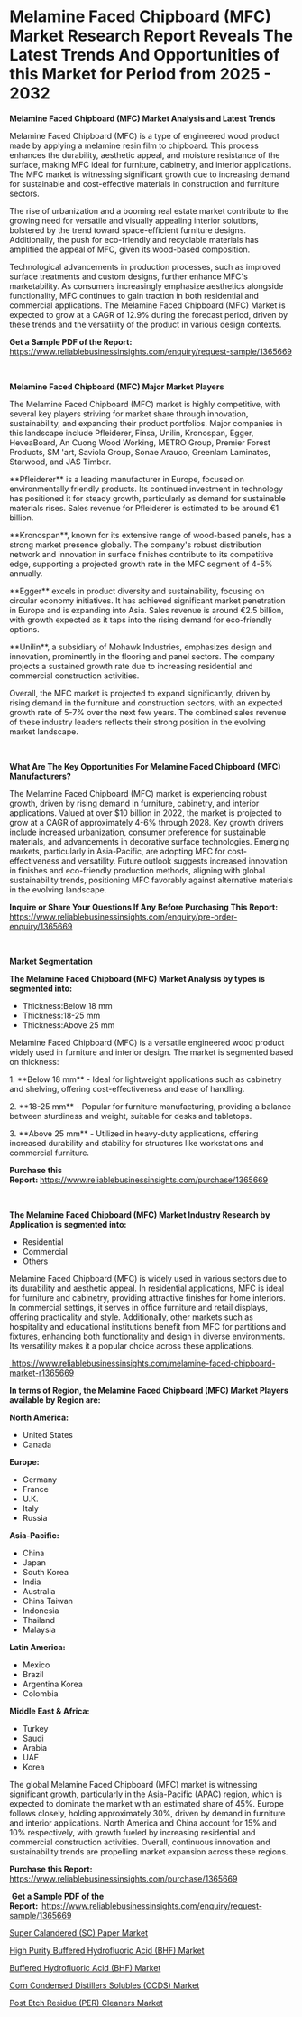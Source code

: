 <p><h1>Melamine Faced Chipboard (MFC) Market Research Report Reveals The Latest Trends And Opportunities of this Market for Period from 2025 - 2032</h1></p><p><strong>Melamine Faced Chipboard (MFC) Market Analysis and Latest Trends</strong></p>
<p><p>Melamine Faced Chipboard (MFC) is a type of engineered wood product made by applying a melamine resin film to chipboard. This process enhances the durability, aesthetic appeal, and moisture resistance of the surface, making MFC ideal for furniture, cabinetry, and interior applications. The MFC market is witnessing significant growth due to increasing demand for sustainable and cost-effective materials in construction and furniture sectors. </p><p>The rise of urbanization and a booming real estate market contribute to the growing need for versatile and visually appealing interior solutions, bolstered by the trend toward space-efficient furniture designs. Additionally, the push for eco-friendly and recyclable materials has amplified the appeal of MFC, given its wood-based composition. </p><p>Technological advancements in production processes, such as improved surface treatments and custom designs, further enhance MFC's marketability. As consumers increasingly emphasize aesthetics alongside functionality, MFC continues to gain traction in both residential and commercial applications. The Melamine Faced Chipboard (MFC) Market is expected to grow at a CAGR of 12.9% during the forecast period, driven by these trends and the versatility of the product in various design contexts.</p></p>
<p><strong>Get a Sample PDF of the Report:&nbsp;</strong> <a href="https://www.reliablebusinessinsights.com/enquiry/request-sample/1365669?utm_campaign=1091&utm_medium=2&utm_source=Github&utm_content=ia&utm_term=01022025&utm_id=melamine-faced-chipboard-mfc">https://www.reliablebusinessinsights.com/enquiry/request-sample/1365669</a></p>
<p>&nbsp;</p>
<p><strong>Melamine Faced Chipboard (MFC) Major Market Players</strong></p>
<p><p>The Melamine Faced Chipboard (MFC) market is highly competitive, with several key players striving for market share through innovation, sustainability, and expanding their product portfolios. Major companies in this landscape include Pfleiderer, Finsa, Unilin, Kronospan, Egger, HeveaBoard, An Cuong Wood Working, METRO Group, Premier Forest Products, SM 'art, Saviola Group, Sonae Arauco, Greenlam Laminates, Starwood, and JAS Timber.</p><p>**Pfleiderer** is a leading manufacturer in Europe, focused on environmentally friendly products. Its continued investment in technology has positioned it for steady growth, particularly as demand for sustainable materials rises. Sales revenue for Pfleiderer is estimated to be around €1 billion.</p><p>**Kronospan**, known for its extensive range of wood-based panels, has a strong market presence globally. The company's robust distribution network and innovation in surface finishes contribute to its competitive edge, supporting a projected growth rate in the MFC segment of 4-5% annually.</p><p>**Egger** excels in product diversity and sustainability, focusing on circular economy initiatives. It has achieved significant market penetration in Europe and is expanding into Asia. Sales revenue is around €2.5 billion, with growth expected as it taps into the rising demand for eco-friendly options.</p><p>**Unilin**, a subsidiary of Mohawk Industries, emphasizes design and innovation, prominently in the flooring and panel sectors. The company projects a sustained growth rate due to increasing residential and commercial construction activities.</p><p>Overall, the MFC market is projected to expand significantly, driven by rising demand in the furniture and construction sectors, with an expected growth rate of 5-7% over the next few years. The combined sales revenue of these industry leaders reflects their strong position in the evolving market landscape.</p></p>
<p>&nbsp;</p>
<p><strong>What Are The Key Opportunities For Melamine Faced Chipboard (MFC) Manufacturers?</strong></p>
<p><p>The Melamine Faced Chipboard (MFC) market is experiencing robust growth, driven by rising demand in furniture, cabinetry, and interior applications. Valued at over $10 billion in 2022, the market is projected to grow at a CAGR of approximately 4-6% through 2028. Key growth drivers include increased urbanization, consumer preference for sustainable materials, and advancements in decorative surface technologies. Emerging markets, particularly in Asia-Pacific, are adopting MFC for cost-effectiveness and versatility. Future outlook suggests increased innovation in finishes and eco-friendly production methods, aligning with global sustainability trends, positioning MFC favorably against alternative materials in the evolving landscape.</p></p>
<p><strong>Inquire or Share Your Questions If Any Before Purchasing This Report:</strong> <a href="https://www.reliablebusinessinsights.com/enquiry/pre-order-enquiry/1365669?utm_campaign=1091&utm_medium=2&utm_source=Github&utm_content=ia&utm_term=01022025&utm_id=melamine-faced-chipboard-mfc">https://www.reliablebusinessinsights.com/enquiry/pre-order-enquiry/1365669</a></p>
<p>&nbsp;</p>
<p><strong>Market Segmentation</strong></p>
<p><strong>The Melamine Faced Chipboard (MFC) Market Analysis by types is segmented into:</strong></p>
<p><ul><li>Thickness:Below 18 mm</li><li>Thickness:18-25 mm</li><li>Thickness:Above 25 mm</li></ul></p>
<p><p>Melamine Faced Chipboard (MFC) is a versatile engineered wood product widely used in furniture and interior design. The market is segmented based on thickness: </p><p>1. **Below 18 mm** - Ideal for lightweight applications such as cabinetry and shelving, offering cost-effectiveness and ease of handling. </p><p>2. **18-25 mm** - Popular for furniture manufacturing, providing a balance between sturdiness and weight, suitable for desks and tabletops.</p><p>3. **Above 25 mm** - Utilized in heavy-duty applications, offering increased durability and stability for structures like workstations and commercial furniture.</p></p>
<p><strong>Purchase this Report:&nbsp;</strong><a href="https://www.reliablebusinessinsights.com/purchase/1365669?utm_campaign=1091&utm_medium=2&utm_source=Github&utm_content=ia&utm_term=01022025&utm_id=melamine-faced-chipboard-mfc">https://www.reliablebusinessinsights.com/purchase/1365669</a></p>
<p>&nbsp;</p>
<p><strong>The Melamine Faced Chipboard (MFC) Market Industry Research by Application is segmented into:</strong></p>
<p><ul><li>Residential</li><li>Commercial</li><li>Others</li></ul></p>
<p><p>Melamine Faced Chipboard (MFC) is widely used in various sectors due to its durability and aesthetic appeal. In residential applications, MFC is ideal for furniture and cabinetry, providing attractive finishes for home interiors. In commercial settings, it serves in office furniture and retail displays, offering practicality and style. Additionally, other markets such as hospitality and educational institutions benefit from MFC for partitions and fixtures, enhancing both functionality and design in diverse environments. Its versatility makes it a popular choice across these applications.</p></p>
<p><a href="https://www.reliablebusinessinsights.com/melamine-faced-chipboard-market-r1365669?utm_campaign=1091&utm_medium=2&utm_source=Github&utm_content=ia&utm_term=01022025&utm_id=melamine-faced-chipboard-mfc">&nbsp;https://www.reliablebusinessinsights.com/melamine-faced-chipboard-market-r1365669</a></p>
<p><strong>In terms of Region, the Melamine Faced Chipboard (MFC) Market Players available by Region are:</strong></p>
<p>
    <p> <strong> North America: </strong>
        <ul>
            <li>United States</li>
            <li>Canada</li>
        </ul>
        </p> 
    <p> <strong> Europe: </strong>
        <ul>
            <li>Germany</li>
            <li>France</li>
            <li>U.K.</li>
            <li>Italy</li>
            <li>Russia</li>
        </ul>
        </p> 
    <p> <strong> Asia-Pacific: </strong>
        <ul>
            <li>China</li>
            <li>Japan</li>
            <li>South Korea</li>
            <li>India</li>
            <li>Australia</li>
            <li>China Taiwan</li>
            <li>Indonesia</li>
            <li>Thailand</li>
            <li>Malaysia</li>
        </ul>
        </p> 
    <p> <strong> Latin America: </strong>
        <ul>
            <li>Mexico</li>
            <li>Brazil</li>
            <li>Argentina Korea</li>
            <li>Colombia</li>
        </ul>
        </p> 
    <p> <strong> Middle East & Africa: </strong>
        <ul>
            <li>Turkey</li>
            <li>Saudi</li>
            <li>Arabia</li>
            <li>UAE</li>
            <li>Korea</li>
        </ul>
    </p>
    </p>
<p><p>The global Melamine Faced Chipboard (MFC) market is witnessing significant growth, particularly in the Asia-Pacific (APAC) region, which is expected to dominate the market with an estimated share of 45%. Europe follows closely, holding approximately 30%, driven by demand in furniture and interior applications. North America and China account for 15% and 10% respectively, with growth fueled by increasing residential and commercial construction activities. Overall, continuous innovation and sustainability trends are propelling market expansion across these regions.</p></p>
<p><strong>Purchase this Report: </strong><a href="https://www.reliablebusinessinsights.com/purchase/1365669?utm_campaign=1091&utm_medium=2&utm_source=Github&utm_content=ia&utm_term=01022025&utm_id=melamine-faced-chipboard-mfc">https://www.reliablebusinessinsights.com/purchase/1365669</a></p>
<p>&nbsp;<strong>Get a Sample PDF of the Report:&nbsp;&nbsp;</strong><a href="https://www.reliablebusinessinsights.com/enquiry/request-sample/1365669?utm_campaign=1091&utm_medium=2&utm_source=Github&utm_content=ia&utm_term=01022025&utm_id=melamine-faced-chipboard-mfc">https://www.reliablebusinessinsights.com/enquiry/request-sample/1365669</a></p>
<p><strong></strong></p>
<p><p><a href="https://github.com/abantolemox08/Market-Research-Report-List-1/blob/main/super-calandered-sc-paper-market.md?utm_campaign=1091&utm_medium=2&utm_source=Github&utm_content=ia&utm_term=01022025&utm_id=melamine-faced-chipboard-mfc">Super Calandered (SC) Paper Market</a></p><p><a href="https://github.com/briandahm87/Market-Research-Report-List-1/blob/main/high-purity-buffered-hydrofluoric-acid-bhf-market.md?utm_campaign=1091&utm_medium=2&utm_source=Github&utm_content=ia&utm_term=01022025&utm_id=melamine-faced-chipboard-mfc">High Purity Buffered Hydrofluoric Acid (BHF) Market</a></p><p><a href="https://github.com/popupioo/Market-Research-Report-List-1/blob/main/buffered-hydrofluoric-acid-bhf-market.md?utm_campaign=1091&utm_medium=2&utm_source=Github&utm_content=ia&utm_term=01022025&utm_id=melamine-faced-chipboard-mfc">Buffered Hydrofluoric Acid (BHF) Market</a></p><p><a href="https://github.com/peddicehle/Market-Research-Report-List-1/blob/main/corn-condensed-distillers-solubles-ccds-market.md?utm_campaign=1091&utm_medium=2&utm_source=Github&utm_content=ia&utm_term=01022025&utm_id=melamine-faced-chipboard-mfc">Corn Condensed Distillers Solubles (CCDS) Market</a></p><p><a href="https://github.com/muhjanaidu/Market-Research-Report-List-1/blob/main/post-etch-residue-per-cleaners-market.md?utm_campaign=1091&utm_medium=2&utm_source=Github&utm_content=ia&utm_term=01022025&utm_id=melamine-faced-chipboard-mfc">Post Etch Residue (PER) Cleaners Market</a></p></p>